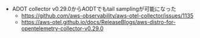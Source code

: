 - ADOT collector v0.29.0からAODTでもtail samplingが可能になった
  - https://github.com/aws-observability/aws-otel-collector/issues/1135
  - https://aws-otel.github.io/docs/ReleaseBlogs/aws-distro-for-opentelemetry-collector-v0.29.0
